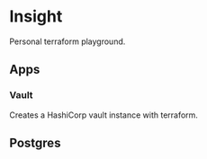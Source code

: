 # Insight

Personal terraform playground.

## Apps

### Vault

Creates a HashiCorp vault instance with terraform.

## Postgres


